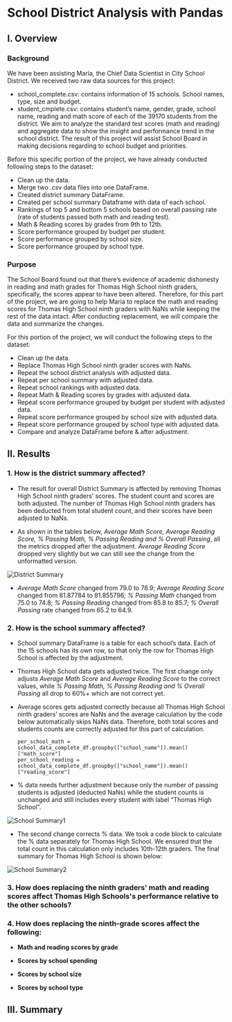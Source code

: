# School District Analysis with Pandas

## I. Overview

### Background
We have been assisting Maria, the Chief Data Scientist in City School District. We received two raw data sources for this project:
-	school_complete.csv: contains information of 15 schools. School names, type, size and budget.
-	student_cmplete.csv: contains student’s name, gender, grade, school name, reading and math score of each of the 39170 students from the district.
We aim to analyze the standard test scores (math and reading) and aggregate data to show the insight and performance trend in the school district. The result of this project will assist School Board in making decisions regarding to school budget and priorities.

Before this specific portion of the project, we have already conducted following steps to the dataset:
-	Clean up the data.
-	Merge two .csv data files into one DataFrame.
-	Created district summary DataFrame.
-	Created per school summary Dataframe with data of each school.
-	Rankings of top 5 and bottom 5 schools based on overall passing rate (rate of students passed both math and reading test).
-	Math & Reading scores by grades from 9th to 12th.
-	Score performance grouped by budget per student.
-	Score performance grouped by school size.
-	Score performance grouped by school type.


### Purpose
The School Board found out that there’s evidence of academic dishonesty in reading and math grades for Thomas High School ninth graders, specifically, the scores appear to have been altered. Therefore, for this part of the project, we are going to help Maria to replace the math and reading scores for Thomas High School ninth graders with NaNs while keeping the rest of the data intact. After conducting replacement, we will compare the data and summarize the changes. 

For this portion of the project, we will conduct the following steps to the dataset:
-	Clean up the data.
-	Replace Thomas High School ninth grader scores with NaNs.
-	Repeat the school district analysis with adjusted data.
-	Repeat per school summary with adjusted data.
-	Repeat school rankings with adjusted data.
-	Repeat Math & Reading scores by grades with adjusted data.
-	Repeat score performance grouped by budget per student with adjusted data.
-	Repeat score performance grouped by school size with adjusted data.
-	Repeat score performance grouped by school type with adjusted data.
-	Compare and analyze DataFrame before & after adjustment.

## II. Results
### 1. How is the district summary affected?
- The result for overall District Summary is affected by removing Thomas High School ninth graders’ scores. The student count and scores are both adjusted. The number of Thomas High School ninth graders has been deducted from total student count, and their scores have been adjusted to NaNs.

- As shown in the tables below, _Average Math Score, Average Reading Score, % Passing Math, % Passing Reading and % Overall Passing_, all the metrics dropped after the adjustment. _Average Reading Score_ dropped very slightly but we can still see the change from the unformatted version.

![District Summary](https://user-images.githubusercontent.com/84211948/125428383-b6f13ded-912b-4bbf-8078-f6d82f983829.png)

- _Average Math Score_ changed from 79.0 to 78.9; _Average Reading Score_ changed from 81.87784 to 81.855796; _% Passing Math_ changed from 75.0 to 74.8; _% Passing Reading_ changed from 85.8 to 85.7; _% Overall Passing_ rate changed from 65.2 to 64.9.

### 2. How is the school summary affected?
- School summary DataFrame is a table for each school’s data. Each of the 15 schools has its own row, so that only the row for Thomas High School is affected by the adjustment. 

- Thomas High School data gets adjusted twice. The first change only adjusts _Average Math Score_ and _Average Reading Score_ to the correct values, while _% Passing Math, % Passing Reading and % Overall Passing_ all drop to 60%+ which are not correct yet.

- Average scores gets adjusted correctly because all Thomas High School ninth graders’ scores are NaNs and the average calculation by the code below automatically skips NaNs data. Therefore, both total scores and students counts are correctly adjusted for this part of calculation.
  ```
  per_school_math = school_data_complete_df.groupby(["school_name"]).mean()["math_score"]
  per_school_reading = school_data_complete_df.groupby(["school_name"]).mean()["reading_score"]
  ```
- % data needs further adjustment because only the number of passing students is adjusted (deducted NaNs) while the student counts is unchanged and still includes every student with label “Thomas High School”.

![School Summary1](https://user-images.githubusercontent.com/84211948/125429457-9a6bac53-4dff-4af7-9d64-3d6a3936d0a7.png)

- The second change corrects % data. We took a code block to calculate the % data separately for Thomas High School. We ensured that the total count in this calculation only includes 10th-12th graders. The final summary for Thomas High School is shown below:

![School Summary2](https://user-images.githubusercontent.com/84211948/125429478-08693343-71f7-4dc4-9c16-1f6837fac9d4.png)

### 3. How does replacing the ninth graders' math and reading scores affect Thomas High Schools's performance relative to the other schools?

### 4. How does replacing the ninth-grade scores affect the following:
- **Math and reading scores by grade**

- **Scores by school spending**

- **Scores by school size**

- **Scores by school type**


## III. Summary
